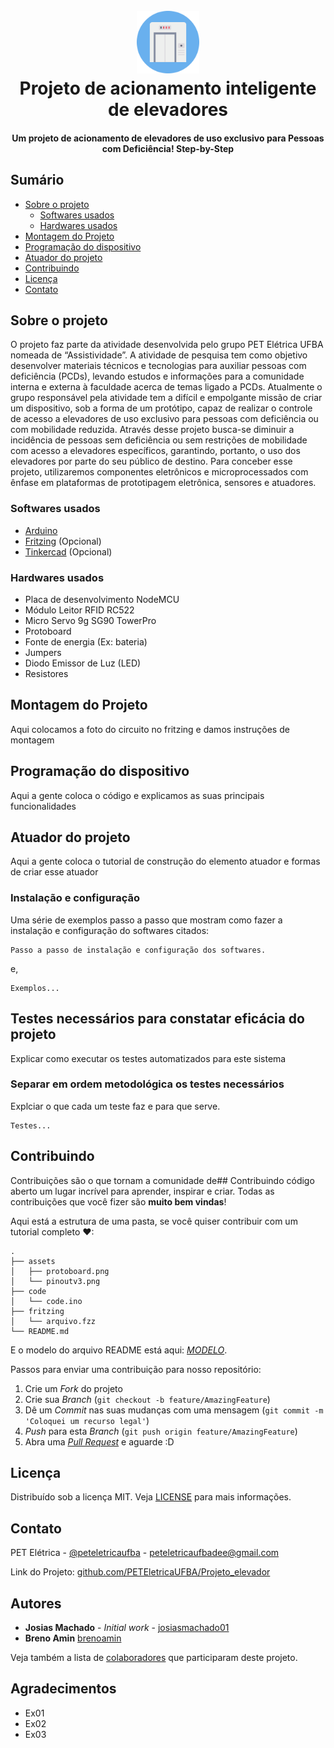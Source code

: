 <h1 align="center">
  <br>
  <a href="#"><img src="assets/elevador.png" alt="A lift logo" width="100"></a>
  <br>
  Projeto de acionamento inteligente de elevadores
  <br>
</h1>

<h4 align="center">Um projeto de acionamento de elevadores de uso exclusivo para Pessoas com Deficiência! Step-by-Step</h4>

## Sumário
* [Sobre o projeto](#sobre-o-projeto)
  * [Softwares usados](#softwares-usados)
  * [Hardwares usados](#hardwares-usados)
* [Montagem do Projeto](#montagem-do-projeto)
* [Programação do dispositivo](#programação-do-dispositivo)
* [Atuador do projeto](#atuador-do-projeto)
* [Contribuindo](#contribuindo)
* [Licença](#licença)
* [Contato](#contato)

## Sobre o projeto
O projeto faz parte da atividade desenvolvida pelo grupo PET Elétrica UFBA nomeada de “Assistividade”. A atividade de pesquisa tem como objetivo desenvolver materiais técnicos e tecnologias para auxiliar pessoas com deficiência (PCDs), levando estudos e informações para a comunidade interna e externa à faculdade acerca de temas ligado a PCDs. Atualmente o grupo responsável pela atividade tem a difícil e empolgante missão de criar um dispositivo, sob a forma de um protótipo, capaz de realizar o controle de acesso a elevadores de uso exclusivo para pessoas com deficiência ou com mobilidade reduzida. Através desse projeto busca-se diminuir a incidência de pessoas sem deficiência ou sem restrições de mobilidade com acesso a elevadores específicos, garantindo, portanto, o uso dos elevadores por parte do seu público de destino. Para conceber esse projeto, utilizaremos componentes eletrônicos e microprocessados com ênfase em plataformas de prototipagem eletrônica, sensores e atuadores.

### Softwares usados
* [Arduino](https://www.arduino.cc/en/Main/Software)
* [Fritzing](https://fritzing.org/download/) (Opcional)
* [Tinkercad](https://www.tinkercad.com/) (Opcional)

### Hardwares usados
* Placa de desenvolvimento NodeMCU
* Módulo Leitor RFID RC522
* Micro Servo 9g SG90 TowerPro
* Protoboard
* Fonte de energia (Ex: bateria)
* Jumpers
* Diodo Emissor de Luz (LED)
* Resistores

## Montagem do Projeto
Aqui colocamos a foto do circuito no fritzing e damos instruções de montagem
## Programação do dispositivo
Aqui a gente coloca o código e explicamos as suas principais funcionalidades
## Atuador do projeto
Aqui a gente coloca o tutorial de construção do elemento atuador e formas de criar esse atuador
### Instalação e configuração

Uma série de exemplos passo a passo que mostram como fazer a instalação e configuração do softwares citados:

```
Passo a passo de instalação e configuração dos softwares.
```

e,

```
Exemplos...
```


## Testes necessários para constatar eficácia do projeto

Explicar como executar os testes automatizados para este sistema

### Separar em ordem metodológica os testes necessários

Explciar o que cada um teste faz e para que serve.

```
Testes...
```


## Contribuindo

Contribuições são o que tornam a comunidade de## Contribuindo código aberto um lugar incrível para aprender, inspirar e criar. Todas as contribuições que você fizer são **muito bem vindas**!

Aqui está a estrutura de uma pasta, se você quiser contribuir com um tutorial completo ❤:
```
.
├── assets
│   ├── protoboard.png
│   └── pinoutv3.png
├── code
│   └── code.ino
├── fritzing
│   └── arquivo.fzz
└── README.md
```

E o modelo do arquivo README está aqui: [_MODELO_](MODELO.md).

Passos para enviar uma contribuição para nosso repositório:
1. Crie um _Fork_ do projeto
2. Crie sua _Branch_ (`git checkout -b feature/AmazingFeature`)
3. Dê um _Commit_ nas suas mudanças com uma mensagem (`git commit -m 'Coloquei um recurso legal'`)
4. _Push_ para esta _Branch_ (`git push origin feature/AmazingFeature`)
5. Abra uma [_Pull Request_](pulls) e aguarde :D

## Licença

Distribuído sob a licença MIT. Veja [LICENSE](LICENSE) para mais informações.

## Contato

PET Elétrica - [@peteletricaufba](https://www.instagram.com/peteletricaufba/?hl=pt-br) - peteletricaufbadee@gmail.com

Link do Projeto: [github.com/PETEletricaUFBA/Projeto_elevador](https://github.com/PETEletricaUFBA/Projeto_elevador)

## Autores
* **Josias Machado** - *Initial work* - [josiasmachado01](https://github.com/josiasmachado01)
*  **Breno Amin** [brenoamin](https://github.com/brenoamin)

Veja também a lista de [colaboradores](https://github.com/PETEletricaUFBA/Projeto_elevador/graphs/contributors) que participaram deste projeto.

## Agradecimentos

* Ex01
* Ex02
* Ex03
